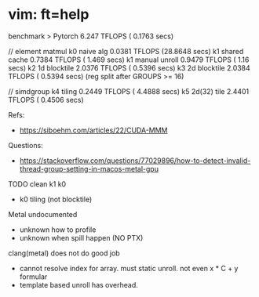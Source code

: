 # vim: ft=help

benchmark >
  Pytorch          6.247    TFLOPS  ( 0.1763 secs)

  // element matmul
  k0 naive alg     0.0381   TFLOPS  (28.8648 secs)
  k1 shared cache  0.7384   TFLOPS  ( 1.469  secs)
  k1 manual unroll 0.9479   TFLOPS  ( 1.16   secs)
  k2 1d blocktile  2.0376   TFLOPS  ( 0.5396 secs)
  k3 2d blocktile  2.0384   TFLOPS  ( 0.5394 secs) (reg split after GROUPS >= 16)

  // simdgroup
  k4 tiling        0.2449   TFLOPS  ( 4.4888 secs)
  k5 2d(32) tile   2.4401   TFLOPS  ( 0.4506 secs)

Refs:
- https://siboehm.com/articles/22/CUDA-MMM

Questions:
- https://stackoverflow.com/questions/77029896/how-to-detect-invalid-thread-group-setting-in-macos-metal-gpu

TODO clean k1 k0
- k0 tiling (not blocktile)

Metal undocumented
- unknown how to profile
- unknown when spill happen (NO PTX)

clang(metal) does not do good job
- cannot resolve index for array. must static unroll. not even x * C + y formular
- template based unroll has overhead.
